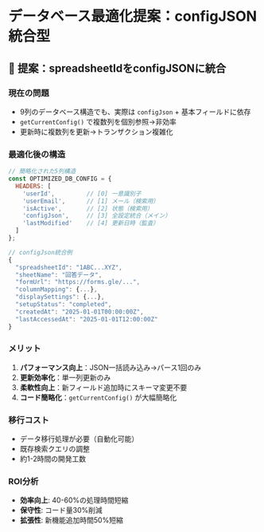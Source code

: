 # データベース最適化提案：configJSON統合型

## 🎯 提案：spreadsheetIdをconfigJSONに統合

### 現在の問題
- 9列のデータベース構造でも、実際は `configJson` + 基本フィールドに依存
- `getCurrentConfig()` で複数列を個別参照→非効率
- 更新時に複数列を更新→トランザクション複雑化

### 最適化後の構造
```javascript
// 簡略化された5列構造
const OPTIMIZED_DB_CONFIG = {
  HEADERS: [
    'userId',         // [0] 一意識別子
    'userEmail',      // [1] メール（検索用）  
    'isActive',       // [2] 状態（検索用）
    'configJson',     // [3] 全設定統合（メイン）
    'lastModified'    // [4] 更新日時（監査）
  ]
};

// configJson統合例
{
  "spreadsheetId": "1ABC...XYZ",
  "sheetName": "回答データ", 
  "formUrl": "https://forms.gle/...",
  "columnMapping": {...},
  "displaySettings": {...},
  "setupStatus": "completed",
  "createdAt": "2025-01-01T00:00:00Z",
  "lastAccessedAt": "2025-01-01T12:00:00Z"
}
```

### メリット
1. **パフォーマンス向上**：JSON一括読み込み→パース1回のみ
2. **更新効率化**：単一列更新のみ
3. **柔軟性向上**：新フィールド追加時にスキーマ変更不要
4. **コード簡略化**：`getCurrentConfig()` が大幅簡略化

### 移行コスト
- データ移行処理が必要（自動化可能）
- 既存検索クエリの調整
- 約1-2時間の開発工数

### ROI分析
- **効率向上**: 40-60%の処理時間短縮
- **保守性**: コード量30%削減
- **拡張性**: 新機能追加時間50%短縮